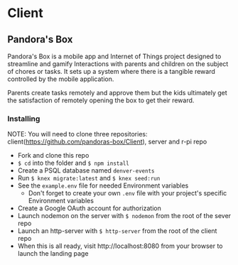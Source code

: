 # Client
## Pandora's Box
Pandora's Box is a mobile app and Internet of Things project designed to streamline and gamify Interactions with parents and children on the subject of chores or tasks. It sets up a system where there  is a tangible reward controlled by the mobile application. 

Parents create tasks remotely and approve them but the kids ultimately get the satisfaction of remotely opening the box to get their reward. 



### Installing
NOTE: You will need to clone three repositories: client(https://github.com/pandoras-box/Client), server and r-pi repo

* Fork and clone this repo
* `$ cd` into the folder and `$ npm install`
* Create a PSQL database named `denver-events`
* Run `$ knex migrate:latest` and `$ knex seed:run`
* See the `example.env` file for needed Environment variables
  * Don't forget to create your own `.env` file with your project's specific Environment variables
* Create a Google OAuth account for authorization
* Launch nodemon on the server with `$ nodemon` from the root of the sever repo
* Launch an http-server with `$ http-server` from the root of the client repo
* When this is all ready, visit http://localhost:8080 from your browser to launch the landing page
